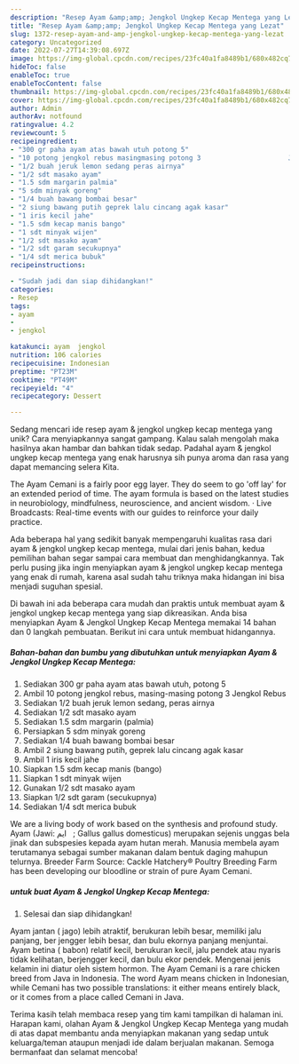 ```yaml
---
description: "Resep Ayam &amp;amp; Jengkol Ungkep Kecap Mentega yang Lezat"
title: "Resep Ayam &amp;amp; Jengkol Ungkep Kecap Mentega yang Lezat"
slug: 1372-resep-ayam-and-amp-jengkol-ungkep-kecap-mentega-yang-lezat
category: Uncategorized
date: 2022-07-27T14:39:08.697Z
image: https://img-global.cpcdn.com/recipes/23fc40a1fa8489b1/680x482cq70/ayam-jengkol-ungkep-kecap-mentega-foto-resep-utama.jpg
hideToc: false
enableToc: true
enableTocContent: false
thumbnail: https://img-global.cpcdn.com/recipes/23fc40a1fa8489b1/680x482cq70/ayam-jengkol-ungkep-kecap-mentega-foto-resep-utama.jpg
cover: https://img-global.cpcdn.com/recipes/23fc40a1fa8489b1/680x482cq70/ayam-jengkol-ungkep-kecap-mentega-foto-resep-utama.jpg
author: Admin
authorAv: notfound
ratingvalue: 4.2
reviewcount: 5
recipeingredient:
- "300 gr paha ayam atas bawah utuh potong 5"
- "10 potong jengkol rebus masingmasing potong 3                      Jengkol Rebus"
- "1/2 buah jeruk lemon sedang peras airnya"
- "1/2 sdt masako ayam"
- "1.5 sdm margarin palmia"
- "5 sdm minyak goreng"
- "1/4 buah bawang bombai besar"
- "2 siung bawang putih geprek lalu cincang agak kasar"
- "1 iris kecil jahe"
- "1.5 sdm kecap manis bango"
- "1 sdt minyak wijen"
- "1/2 sdt masako ayam"
- "1/2 sdt garam secukupnya"
- "1/4 sdt merica bubuk"
recipeinstructions:

- "Sudah jadi dan siap dihidangkan!"
categories:
- Resep
tags:
- ayam
- 
- jengkol

katakunci: ayam  jengkol 
nutrition: 106 calories
recipecuisine: Indonesian
preptime: "PT23M"
cooktime: "PT49M"
recipeyield: "4"
recipecategory: Dessert

---
```





Sedang mencari ide resep ayam &amp; jengkol ungkep kecap mentega yang unik? Cara menyiapkannya sangat gampang. Kalau salah mengolah maka hasilnya akan hambar dan bahkan tidak sedap. Padahal ayam &amp; jengkol ungkep kecap mentega yang enak harusnya sih punya aroma dan rasa yang dapat memancing selera Kita.





The Ayam Cemani is a fairly poor egg layer. They do seem to go &#39;off lay&#39; for an extended period of time. The ayam formula is based on the latest studies in neurobiology, mindfulness, neuroscience, and ancient wisdom. · Live Broadcasts: Real-time events with our guides to reinforce your daily practice.

Ada beberapa hal yang sedikit banyak mempengaruhi kualitas rasa dari ayam &amp; jengkol ungkep kecap mentega, mulai dari jenis bahan, kedua pemilihan bahan segar sampai cara membuat dan menghidangkannya. Tak perlu pusing jika ingin menyiapkan ayam &amp; jengkol ungkep kecap mentega yang enak di rumah, karena asal sudah tahu triknya maka hidangan ini bisa menjadi suguhan spesial.






Di bawah ini ada beberapa cara mudah dan praktis untuk membuat ayam &amp; jengkol ungkep kecap mentega yang siap dikreasikan. Anda bisa menyiapkan Ayam &amp; Jengkol Ungkep Kecap Mentega memakai 14 bahan dan 0 langkah pembuatan. Berikut ini cara untuk membuat hidangannya.

<!--inarticleads1-->

##### Bahan-bahan dan bumbu yang dibutuhkan untuk menyiapkan Ayam &amp; Jengkol Ungkep Kecap Mentega:

1. Sediakan 300 gr paha ayam atas bawah utuh, potong 5
1. Ambil 10 potong jengkol rebus, masing-masing potong 3                      Jengkol Rebus
1. Sediakan 1/2 buah jeruk lemon sedang, peras airnya
1. Sediakan 1/2 sdt masako ayam
1. Sediakan 1.5 sdm margarin (palmia)
1. Persiapkan 5 sdm minyak goreng
1. Sediakan 1/4 buah bawang bombai besar
1. Ambil 2 siung bawang putih, geprek lalu cincang agak kasar
1. Ambil 1 iris kecil jahe
1. Siapkan 1.5 sdm kecap manis (bango)
1. Siapkan 1 sdt minyak wijen
1. Gunakan 1/2 sdt masako ayam
1. Siapkan 1/2 sdt garam (secukupnya)
1. Sediakan 1/4 sdt merica bubuk


We are a living body of work based on the synthesis and profound study. Ayam (Jawi: ‏ ايم ‎ ‎; Gallus gallus domesticus) merupakan sejenis unggas bela jinak dan subspesies kepada ayam hutan merah. Manusia membela ayam terutamanya sebagai sumber makanan dalam bentuk daging mahupun telurnya. Breeder Farm Source: Cackle Hatchery® Poultry Breeding Farm has been developing our bloodline or strain of pure Ayam Cemani. 

<!--inarticleads2-->

#####  untuk buat Ayam &amp; Jengkol Ungkep Kecap Mentega:


1. Selesai dan siap dihidangkan!

Ayam jantan ( jago) lebih atraktif, berukuran lebih besar, memiliki jalu panjang, ber jengger lebih besar, dan bulu ekornya panjang menjuntai. Ayam betina ( babon) relatif kecil, berukuran kecil, jalu pendek atau nyaris tidak kelihatan, berjengger kecil, dan bulu ekor pendek. Mengenai jenis kelamin ini diatur oleh sistem hormon. The Ayam Cemani is a rare chicken breed from Java in Indonesia. The word Ayam means chicken in Indonesian, while Cemani has two possible translations: it either means entirely black, or it comes from a place called Cemani in Java. 

Terima kasih telah membaca resep yang tim kami tampilkan di halaman ini. Harapan kami, olahan Ayam &amp; Jengkol Ungkep Kecap Mentega yang mudah di atas dapat membantu anda menyiapkan makanan yang sedap untuk keluarga/teman ataupun menjadi ide dalam berjualan makanan. Semoga bermanfaat dan selamat mencoba!
